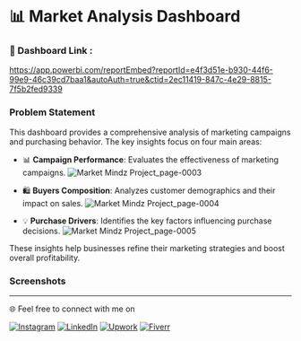 
# 📊 Market Analysis Dashboard

### 🔗 Dashboard Link :
https://app.powerbi.com/reportEmbed?reportId=e4f3d51e-b930-44f6-99e9-46c39cd7baa1&autoAuth=true&ctid=2ec11419-847c-4e29-8815-7f5b2fed9339

### Problem Statement

This dashboard provides a comprehensive analysis of marketing campaigns and purchasing behavior. The key insights focus on four main areas:

- 📊 **Campaign Performance**: Evaluates the effectiveness of marketing campaigns.
![Market Mindz Project_page-0003](https://github.com/user-attachments/assets/dafbe250-2710-4bb0-9880-346e568f573c)

- 🛍️ **Buyers Composition**: Analyzes customer demographics and their impact on sales.
![Market Mindz Project_page-0004](https://github.com/user-attachments/assets/02025b8e-b598-4c48-93e3-a66cb3b7a070)


- 💡 **Purchase Drivers**: Identifies the key factors influencing purchase decisions.
![Market Mindz Project_page-0005](https://github.com/user-attachments/assets/aa485fa8-d0d0-4e29-b989-36b771abed93)


These insights help businesses refine their marketing strategies and boost overall profitability.

### Screenshots

---

🌐 Feel free to connect with me on

[![Instagram](https://img.shields.io/badge/Instagram-%23E4405F.svg?logo=Instagram&logoColor=white)](https://instagram.com/https://www.instagram.com/herradimohammed/) 
[![LinkedIn](https://img.shields.io/badge/LinkedIn-%230077B5.svg?logo=linkedin&logoColor=white)](https://linkedin.com/in/www.linkedin.com/in/mohammed-herradi) 
[![Upwork](https://img.shields.io/badge/Upwork-%2300A3EC.svg?logo=upwork&logoColor=white)](https://www.upwork.com/) 
[![Fiverr](https://img.shields.io/badge/Fiverr-%2300B22D.svg?logo=fiverr&logoColor=white)](https://www.fiverr.com/)
